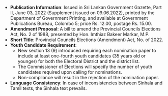 - **Publication Information**: Issued in Sri Lankan Government Gazette, Part II, June 03, 2022 (Supplement issued on 09.06.2022), printed by the Department of Government Printing, and available at Government Publications Bureau, Colombo 5; price Rs. 12.00, postage Rs. 15.00.
- **Amendment Proposal**: A bill to amend the Provincial Councils Elections Act, No. 2 of 1988, presented by Hon. Imthiaz Bakeer Markar, M.P.
- **Short Title**: Provincial Councils Elections (Amendment) Act, No.       of 2022.
- **Youth Candidate Requirement**: 
  - New section 13 (9) introduced requiring each nomination paper to include at least one-fourth youth candidates (35 years old or younger) for both the Electoral District and the district list.
  - The Commissioner of Elections will specify the number of youth candidates required upon calling for nominations.
  - Non-compliance will result in the rejection of the nomination paper.
- **Language Consistency**: In case of inconsistencies between Sinhala and Tamil texts, the Sinhala text prevails.